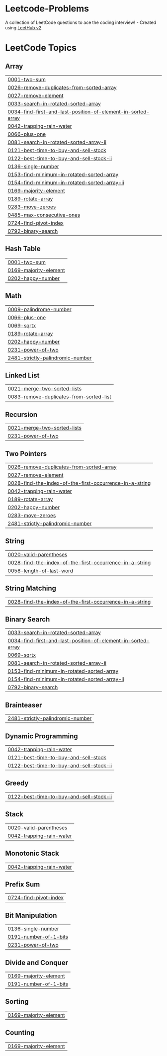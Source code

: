 # Leetcode-Problems
A collection of LeetCode questions to ace the coding interview! - Created using [LeetHub v2](https://github.com/arunbhardwaj/LeetHub-2.0)

<!---LeetCode Topics Start-->
# LeetCode Topics
## Array
|  |
| ------- |
| [0001-two-sum](https://github.com/Karan02204/Leetcode-Problems/tree/master/0001-two-sum) |
| [0026-remove-duplicates-from-sorted-array](https://github.com/Karan02204/Leetcode-Problems/tree/master/0026-remove-duplicates-from-sorted-array) |
| [0027-remove-element](https://github.com/Karan02204/Leetcode-Problems/tree/master/0027-remove-element) |
| [0033-search-in-rotated-sorted-array](https://github.com/Karan02204/Leetcode-Problems/tree/master/0033-search-in-rotated-sorted-array) |
| [0034-find-first-and-last-position-of-element-in-sorted-array](https://github.com/Karan02204/Leetcode-Problems/tree/master/0034-find-first-and-last-position-of-element-in-sorted-array) |
| [0042-trapping-rain-water](https://github.com/Karan02204/Leetcode-Problems/tree/master/0042-trapping-rain-water) |
| [0066-plus-one](https://github.com/Karan02204/Leetcode-Problems/tree/master/0066-plus-one) |
| [0081-search-in-rotated-sorted-array-ii](https://github.com/Karan02204/Leetcode-Problems/tree/master/0081-search-in-rotated-sorted-array-ii) |
| [0121-best-time-to-buy-and-sell-stock](https://github.com/Karan02204/Leetcode-Problems/tree/master/0121-best-time-to-buy-and-sell-stock) |
| [0122-best-time-to-buy-and-sell-stock-ii](https://github.com/Karan02204/Leetcode-Problems/tree/master/0122-best-time-to-buy-and-sell-stock-ii) |
| [0136-single-number](https://github.com/Karan02204/Leetcode-Problems/tree/master/0136-single-number) |
| [0153-find-minimum-in-rotated-sorted-array](https://github.com/Karan02204/Leetcode-Problems/tree/master/0153-find-minimum-in-rotated-sorted-array) |
| [0154-find-minimum-in-rotated-sorted-array-ii](https://github.com/Karan02204/Leetcode-Problems/tree/master/0154-find-minimum-in-rotated-sorted-array-ii) |
| [0169-majority-element](https://github.com/Karan02204/Leetcode-Problems/tree/master/0169-majority-element) |
| [0189-rotate-array](https://github.com/Karan02204/Leetcode-Problems/tree/master/0189-rotate-array) |
| [0283-move-zeroes](https://github.com/Karan02204/Leetcode-Problems/tree/master/0283-move-zeroes) |
| [0485-max-consecutive-ones](https://github.com/Karan02204/Leetcode-Problems/tree/master/0485-max-consecutive-ones) |
| [0724-find-pivot-index](https://github.com/Karan02204/Leetcode-Problems/tree/master/0724-find-pivot-index) |
| [0792-binary-search](https://github.com/Karan02204/Leetcode-Problems/tree/master/0792-binary-search) |
## Hash Table
|  |
| ------- |
| [0001-two-sum](https://github.com/Karan02204/Leetcode-Problems/tree/master/0001-two-sum) |
| [0169-majority-element](https://github.com/Karan02204/Leetcode-Problems/tree/master/0169-majority-element) |
| [0202-happy-number](https://github.com/Karan02204/Leetcode-Problems/tree/master/0202-happy-number) |
## Math
|  |
| ------- |
| [0009-palindrome-number](https://github.com/Karan02204/Leetcode-Problems/tree/master/0009-palindrome-number) |
| [0066-plus-one](https://github.com/Karan02204/Leetcode-Problems/tree/master/0066-plus-one) |
| [0069-sqrtx](https://github.com/Karan02204/Leetcode-Problems/tree/master/0069-sqrtx) |
| [0189-rotate-array](https://github.com/Karan02204/Leetcode-Problems/tree/master/0189-rotate-array) |
| [0202-happy-number](https://github.com/Karan02204/Leetcode-Problems/tree/master/0202-happy-number) |
| [0231-power-of-two](https://github.com/Karan02204/Leetcode-Problems/tree/master/0231-power-of-two) |
| [2481-strictly-palindromic-number](https://github.com/Karan02204/Leetcode-Problems/tree/master/2481-strictly-palindromic-number) |
## Linked List
|  |
| ------- |
| [0021-merge-two-sorted-lists](https://github.com/Karan02204/Leetcode-Problems/tree/master/0021-merge-two-sorted-lists) |
| [0083-remove-duplicates-from-sorted-list](https://github.com/Karan02204/Leetcode-Problems/tree/master/0083-remove-duplicates-from-sorted-list) |
## Recursion
|  |
| ------- |
| [0021-merge-two-sorted-lists](https://github.com/Karan02204/Leetcode-Problems/tree/master/0021-merge-two-sorted-lists) |
| [0231-power-of-two](https://github.com/Karan02204/Leetcode-Problems/tree/master/0231-power-of-two) |
## Two Pointers
|  |
| ------- |
| [0026-remove-duplicates-from-sorted-array](https://github.com/Karan02204/Leetcode-Problems/tree/master/0026-remove-duplicates-from-sorted-array) |
| [0027-remove-element](https://github.com/Karan02204/Leetcode-Problems/tree/master/0027-remove-element) |
| [0028-find-the-index-of-the-first-occurrence-in-a-string](https://github.com/Karan02204/Leetcode-Problems/tree/master/0028-find-the-index-of-the-first-occurrence-in-a-string) |
| [0042-trapping-rain-water](https://github.com/Karan02204/Leetcode-Problems/tree/master/0042-trapping-rain-water) |
| [0189-rotate-array](https://github.com/Karan02204/Leetcode-Problems/tree/master/0189-rotate-array) |
| [0202-happy-number](https://github.com/Karan02204/Leetcode-Problems/tree/master/0202-happy-number) |
| [0283-move-zeroes](https://github.com/Karan02204/Leetcode-Problems/tree/master/0283-move-zeroes) |
| [2481-strictly-palindromic-number](https://github.com/Karan02204/Leetcode-Problems/tree/master/2481-strictly-palindromic-number) |
## String
|  |
| ------- |
| [0020-valid-parentheses](https://github.com/Karan02204/Leetcode-Problems/tree/master/0020-valid-parentheses) |
| [0028-find-the-index-of-the-first-occurrence-in-a-string](https://github.com/Karan02204/Leetcode-Problems/tree/master/0028-find-the-index-of-the-first-occurrence-in-a-string) |
| [0058-length-of-last-word](https://github.com/Karan02204/Leetcode-Problems/tree/master/0058-length-of-last-word) |
## String Matching
|  |
| ------- |
| [0028-find-the-index-of-the-first-occurrence-in-a-string](https://github.com/Karan02204/Leetcode-Problems/tree/master/0028-find-the-index-of-the-first-occurrence-in-a-string) |
## Binary Search
|  |
| ------- |
| [0033-search-in-rotated-sorted-array](https://github.com/Karan02204/Leetcode-Problems/tree/master/0033-search-in-rotated-sorted-array) |
| [0034-find-first-and-last-position-of-element-in-sorted-array](https://github.com/Karan02204/Leetcode-Problems/tree/master/0034-find-first-and-last-position-of-element-in-sorted-array) |
| [0069-sqrtx](https://github.com/Karan02204/Leetcode-Problems/tree/master/0069-sqrtx) |
| [0081-search-in-rotated-sorted-array-ii](https://github.com/Karan02204/Leetcode-Problems/tree/master/0081-search-in-rotated-sorted-array-ii) |
| [0153-find-minimum-in-rotated-sorted-array](https://github.com/Karan02204/Leetcode-Problems/tree/master/0153-find-minimum-in-rotated-sorted-array) |
| [0154-find-minimum-in-rotated-sorted-array-ii](https://github.com/Karan02204/Leetcode-Problems/tree/master/0154-find-minimum-in-rotated-sorted-array-ii) |
| [0792-binary-search](https://github.com/Karan02204/Leetcode-Problems/tree/master/0792-binary-search) |
## Brainteaser
|  |
| ------- |
| [2481-strictly-palindromic-number](https://github.com/Karan02204/Leetcode-Problems/tree/master/2481-strictly-palindromic-number) |
## Dynamic Programming
|  |
| ------- |
| [0042-trapping-rain-water](https://github.com/Karan02204/Leetcode-Problems/tree/master/0042-trapping-rain-water) |
| [0121-best-time-to-buy-and-sell-stock](https://github.com/Karan02204/Leetcode-Problems/tree/master/0121-best-time-to-buy-and-sell-stock) |
| [0122-best-time-to-buy-and-sell-stock-ii](https://github.com/Karan02204/Leetcode-Problems/tree/master/0122-best-time-to-buy-and-sell-stock-ii) |
## Greedy
|  |
| ------- |
| [0122-best-time-to-buy-and-sell-stock-ii](https://github.com/Karan02204/Leetcode-Problems/tree/master/0122-best-time-to-buy-and-sell-stock-ii) |
## Stack
|  |
| ------- |
| [0020-valid-parentheses](https://github.com/Karan02204/Leetcode-Problems/tree/master/0020-valid-parentheses) |
| [0042-trapping-rain-water](https://github.com/Karan02204/Leetcode-Problems/tree/master/0042-trapping-rain-water) |
## Monotonic Stack
|  |
| ------- |
| [0042-trapping-rain-water](https://github.com/Karan02204/Leetcode-Problems/tree/master/0042-trapping-rain-water) |
## Prefix Sum
|  |
| ------- |
| [0724-find-pivot-index](https://github.com/Karan02204/Leetcode-Problems/tree/master/0724-find-pivot-index) |
## Bit Manipulation
|  |
| ------- |
| [0136-single-number](https://github.com/Karan02204/Leetcode-Problems/tree/master/0136-single-number) |
| [0191-number-of-1-bits](https://github.com/Karan02204/Leetcode-Problems/tree/master/0191-number-of-1-bits) |
| [0231-power-of-two](https://github.com/Karan02204/Leetcode-Problems/tree/master/0231-power-of-two) |
## Divide and Conquer
|  |
| ------- |
| [0169-majority-element](https://github.com/Karan02204/Leetcode-Problems/tree/master/0169-majority-element) |
| [0191-number-of-1-bits](https://github.com/Karan02204/Leetcode-Problems/tree/master/0191-number-of-1-bits) |
## Sorting
|  |
| ------- |
| [0169-majority-element](https://github.com/Karan02204/Leetcode-Problems/tree/master/0169-majority-element) |
## Counting
|  |
| ------- |
| [0169-majority-element](https://github.com/Karan02204/Leetcode-Problems/tree/master/0169-majority-element) |
<!---LeetCode Topics End-->